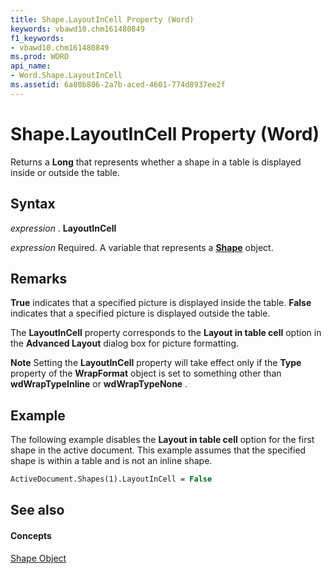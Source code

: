 ```yaml
---
title: Shape.LayoutInCell Property (Word)
keywords: vbawd10.chm161480849
f1_keywords:
- vbawd10.chm161480849
ms.prod: WORD
api_name:
- Word.Shape.LayoutInCell
ms.assetid: 6a80b806-2a7b-aced-4601-774d8937ee2f
---
```



# Shape.LayoutInCell Property (Word)

Returns a  **Long** that represents whether a shape in a table is displayed inside or outside the table.


## Syntax

 _expression_ . **LayoutInCell**

 _expression_ Required. A variable that represents a **[Shape](shape-object-word.md)** object.


## Remarks

 **True** indicates that a specified picture is displayed inside the table. **False** indicates that a specified picture is displayed outside the table.

The  **LayoutInCell** property corresponds to the **Layout in table cell** option in the **Advanced Layout** dialog box for picture formatting.


 **Note**  Setting the  **LayoutInCell** property will take effect only if the **Type** property of the **WrapFormat** object is set to something other than **wdWrapTypeInline** or **wdWrapTypeNone** .


## Example

The following example disables the  **Layout in table cell** option for the first shape in the active document. This example assumes that the specified shape is within a table and is not an inline shape.


```vb
ActiveDocument.Shapes(1).LayoutInCell = False
```


## See also


#### Concepts


[Shape Object](shape-object-word.md)

